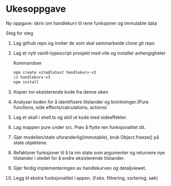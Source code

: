 # Ukesoppgave

Ny oppgave: skriv om handlekurv til rene funksjoner og immutable data

Steg for steg

1. Lag github repo og inviter de som skal sammarbeide clone git repo

1. Lag et nytt vanill-typescript prosjekt med vite og installer avhengigheter

    Kommandoer

    ```sh
    npm create vite@latest handlekurv-v3
    cd handlekurv-v3
    npm install
    ```

1. Kopier inn eksisterende kode fra denne uken

1. Analyser koden for å identifisere tilstander og bivirkninger.(Pure functions, side effects/calculations, actions)

1. Lag et skall i shell.ts og skill ut kode med sideeffekter.

1. Lag mappen pure under src. Prøv å flytte ren funksjonalitet dit.

1. Gjør modellen/state uforanderlig(immutable), bruk Object.freeze() på state objektene.

1. Refaktorer funksjoner til å ta inn state som argumenter og returnere nye tilstander i stedet for å endre eksisterende tilstander.

1. Gjør ferdig implementeringen av handlekurven og detaljviewet.

1. Legg til ekstra funksjonalitet i appen. (f.eks. filtrering, sortering, søk)
